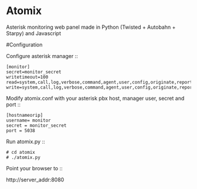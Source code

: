 # Atomix

Asterisk monitoring web panel made in Python (Twisted + Autobahn + Starpy) and Javascript

#Configuration

Configure asterisk manager ::

    [monitor]
    secret=monitor_secret
    writetimeout=100
    read=system,call,log,verbose,command,agent,user,config,originate,reporting
    write=system,call,log,verbose,command,agent,user,config,originate,reporting

Modify atomix.conf with your asterisk pbx host, manager user, secret and port ::
 
    [hostnameorip]
    username= monitor
    secret = monitor_secret
    port = 5038

Run atomix.py ::

    # cd atomix
    # ./atomix.py

Point your browser to :: 

   http://server_addr:8080


